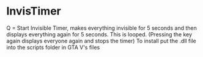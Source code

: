 # InvisTimer

Q = Start Invisible Timer, makes everything invisible for 5 seconds and then displays everything again for 5 seconds. This is looped.
(Pressing the key again displays everyone again and stops the timer)
To install put the .dll file into the scripts folder in GTA V's files